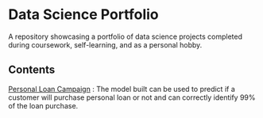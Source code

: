 # Data Science Portfolio

A repository showcasing a portfolio of data science projects completed during coursework, self-learning, and as a personal hobby.

## Contents


   [Personal Loan Campaign](PersonalLoanCampaign/) : The model built can be used to predict if a customer will purchase personal loan or not and can correctly identify 99% of the loan purchase.

